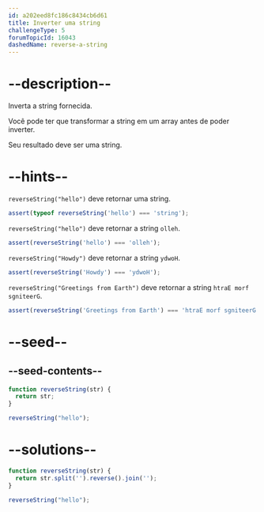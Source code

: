 ```yaml
---
id: a202eed8fc186c8434cb6d61
title: Inverter uma string
challengeType: 5
forumTopicId: 16043
dashedName: reverse-a-string
---
```


# --description--

Inverta a string fornecida.

Você pode ter que transformar a string em um array antes de poder inverter.

Seu resultado deve ser uma string.

# --hints--

`reverseString("hello")` deve retornar uma string.

```js
assert(typeof reverseString('hello') === 'string');
```

`reverseString("hello")` deve retornar a string `olleh`.

```js
assert(reverseString('hello') === 'olleh');
```

`reverseString("Howdy")` deve retornar a string `ydwoH`.

```js
assert(reverseString('Howdy') === 'ydwoH');
```

`reverseString("Greetings from Earth")` deve retornar a string `htraE morf sgniteerG`.

```js
assert(reverseString('Greetings from Earth') === 'htraE morf sgniteerG');
```

# --seed--

## --seed-contents--

```js
function reverseString(str) {
  return str;
}

reverseString("hello");
```

# --solutions--

```js
function reverseString(str) {
  return str.split('').reverse().join('');
}

reverseString("hello");
```
